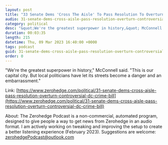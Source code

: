 ```yaml
---
layout: post
title: "33 Senate Dems 'Cross The Aisle' To Pass Resolution To Overturn Controversial DC Crime Bill"
audio: 31-senate-dems-cross-aisle-pass-resolution-overturn-controversial-dc-crime-bill-0
category: political
desc: "&quot;We're the greatest superpower in history,&quot; McConnell said. &quot;This is our capital city. But local politicians have let its streets become a danger and an embarrassment.&quot;"
duration: 00:03:35
length: 215
datetime: Thu, 09 Mar 2023 16:40:00 +0000
tags: podcast
guid: 31-senate-dems-cross-aisle-pass-resolution-overturn-controversial-dc-crime-bill-0
order: 0
---
```

&quot;We're the greatest superpower in history,&quot; McConnell said. &quot;This is our capital city. But local politicians have let its streets become a danger and an embarrassment.&quot;

Link: [https://www.zerohedge.com/political/31-senate-dems-cross-aisle-pass-resolution-overturn-controversial-dc-crime-bill](https://www.zerohedge.com/political/31-senate-dems-cross-aisle-pass-resolution-overturn-controversial-dc-crime-bill)

About: The Zerohedge Podcast is a non-commercial, automated program, designed to give people a way to get news from Zerohedge in an audio format.  I am actively working on tweaking and improving the setup to create a better listening experience (February 2023).  Suggestions are welcome: [zerohedgePodcast@outlook.com](mailto:zerohedgePodcast@outlook.com)